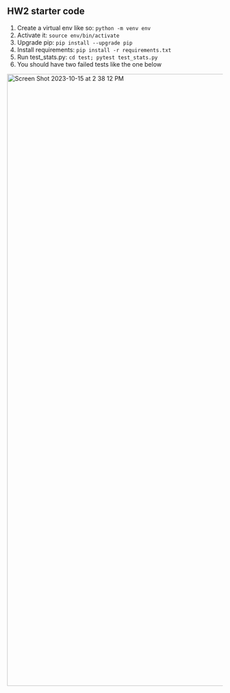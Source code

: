 HW2 starter code
---

1. Create a virtual env like so: `python -m venv env`
2. Activate it: `source env/bin/activate`
3. Upgrade pip: `pip install --upgrade pip`
4. Install requirements: `pip install -r requirements.txt`
5. Run test_stats.py: `cd test; pytest test_stats.py`
6. You should have two failed tests like the one below
<img width="1427" alt="Screen Shot 2023-10-15 at 2 38 12 PM" src="https://github.com/aanchan/CS6140-hw2-starter-code/assets/3464128/315ff99b-a439-42fc-be37-10dc3fae67cc">
